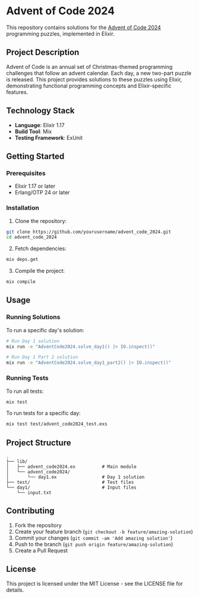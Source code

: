 # Advent of Code 2024

This repository contains solutions for the [Advent of Code 2024](https://adventofcode.com/2024)
programming puzzles, implemented in Elixir.

## Project Description

Advent of Code is an annual set of Christmas-themed programming challenges that follow an advent calendar. Each day, a new two-part puzzle is released. This project provides solutions to these puzzles using Elixir, demonstrating functional programming concepts and Elixir-specific features.

## Technology Stack

- **Language**: Elixir 1.17
- **Build Tool**: Mix
- **Testing Framework**: ExUnit

## Getting Started

### Prerequisites

- Elixir 1.17 or later
- Erlang/OTP 24 or later

### Installation

1. Clone the repository:

```bash
git clone https://github.com/yourusername/advent_code_2024.git
cd advent_code_2024
```

2. Fetch dependencies:

```bash
mix deps.get
```

3. Compile the project:

```bash
mix compile
```

## Usage

### Running Solutions

To run a specific day's solution:

```bash
# Run Day 1 solution
mix run -e "AdventCode2024.solve_day1() |> IO.inspect()"

# Run Day 1 Part 2 solution
mix run -e "AdventCode2024.solve_day1_part2() |> IO.inspect()"
```

### Running Tests

To run all tests:

```bash
mix test
```

To run tests for a specific day:

```bash
mix test test/advent_code2024_test.exs
```

## Project Structure

```
.
├── lib/
│   ├── advent_code2024.ex          # Main module
│   └── advent_code2024/
│       └── day1.ex                 # Day 1 solution
├── test/                           # Test files
└── day1/                           # Input files
    └── input.txt
```

## Contributing

1. Fork the repository
2. Create your feature branch (`git checkout -b feature/amazing-solution`)
3. Commit your changes (`git commit -am 'Add amazing solution'`)
4. Push to the branch (`git push origin feature/amazing-solution`)
5. Create a Pull Request

## License

This project is licensed under the MIT License - see the LICENSE file for details.
